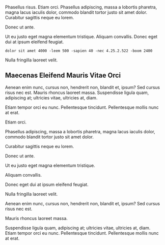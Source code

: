 Phasellus risus. Etiam orci. Phasellus adipiscing, massa a lobortis pharetra, magna lacus iaculis dolor, commodo blandit tortor justo sit amet dolor. Curabitur sagittis neque eu lorem.

Donec ut ante.

Ut eu justo eget magna elementum tristique. Aliquam convallis. Donec eget dui at ipsum eleifend feugiat.

```
dolor sit amet 4000 -leem 500 -sapien 40 -nec 4.25.2.522 -boom 2400
```

Nulla fringilla laoreet velit.

## Maecenas Eleifend Mauris Vitae Orci

Aenean enim nunc, cursus non, hendrerit non, blandit et, ipsum? Sed cursus risus nec est. Mauris rhoncus laoreet massa. Suspendisse ligula quam, adipiscing at; ultricies vitae, ultricies at, diam.

Etiam tempor orci eu nunc. Pellentesque tincidunt. Pellentesque mollis nunc at erat.

Etiam orci.

Phasellus adipiscing, massa a lobortis pharetra, magna lacus iaculis dolor, commodo blandit tortor justo sit amet dolor.

Curabitur sagittis neque eu lorem.

Donec ut ante.

Ut eu justo eget magna elementum tristique.

Aliquam convallis.

Donec eget dui at ipsum eleifend feugiat.

Nulla fringilla laoreet velit.

Aenean enim nunc, cursus non, hendrerit non, blandit et, ipsum? Sed cursus risus nec est.

Mauris rhoncus laoreet massa.

Suspendisse ligula quam, adipiscing at; ultricies vitae, ultricies at, diam. Etiam tempor orci eu nunc. Pellentesque tincidunt. Pellentesque mollis nunc at erat.